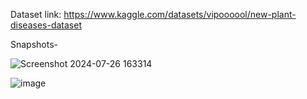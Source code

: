 Dataset link: https://www.kaggle.com/datasets/vipoooool/new-plant-diseases-dataset

Snapshots-

![Screenshot 2024-07-26 163314](https://github.com/user-attachments/assets/c11275c3-1e78-4e2c-848f-c546427801c8)

![image](https://github.com/user-attachments/assets/71b7c135-098c-4dc9-ad87-a3dd596d6208)

